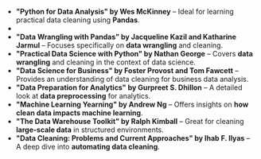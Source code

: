 

- **"Python for Data Analysis" by Wes McKinney** – Ideal for learning practical data cleaning using **Pandas**.
- 
- **"Data Wrangling with Pandas" by Jacqueline Kazil and Katharine Jarmul** – Focuses specifically on **data wrangling** and cleaning.
- **"Practical Data Science with Python" by Nathan George** – Covers **data wrangling** and cleaning in the context of data science.
- **"Data Science for Business" by Foster Provost and Tom Fawcett** – Provides an understanding of data cleaning for business data analysis.
- **"Data Preparation for Analytics" by Gurpreet S. Dhillon** – A detailed look at **data preprocessing** for analytics.
- **"Machine Learning Yearning" by Andrew Ng** – Offers insights on **how clean data impacts machine learning**.
- **"The Data Warehouse Toolkit" by Ralph Kimball** – Great for cleaning **large-scale data** in structured environments.
- **"Data Cleaning: Problems and Current Approaches" by Ihab F. Ilyas** – A deep dive into **automating data cleaning**.